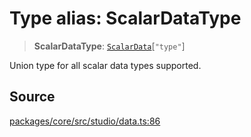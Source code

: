 # Type alias: ScalarDataType

> **ScalarDataType**: [`ScalarData`](ScalarData.md)\[`"type"`\]

Union type for all scalar data types supported.

## Source

[packages/core/src/studio/data.ts:86](https://github.com/VictorS67/encre/blob/42c3bddca4be2d23ad959c1c99381eefbf43789c/packages/core/src/studio/data.ts#L86)
